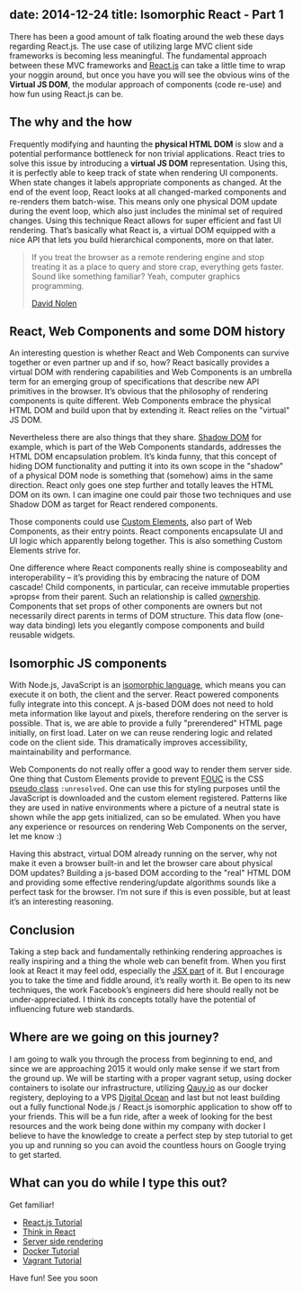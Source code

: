 date: 2014-12-24
title: Isomorphic React - Part 1
---

There has been a good amount of talk floating around the web these days
regarding React.js.  The use case of utilizing large MVC client side frameworks
is becoming less meaningful.  The fundamental approach between these MVC
frameworks and [React.js](https://github.com/facebook/react) can take a little
time to wrap your noggin around, but once you have you will see the obvious wins
of the **Virtual JS DOM**, the modular approach of components (code re-use) and
how fun using React.js can be.

## The why and the how

Frequently modifying and haunting the **physical HTML DOM** is slow and a
potential performance bottleneck for non trivial applications. React tries to
solve this issue by introducing a **virtual JS DOM** representation. Using this,
it is perfectly able to keep track of state when rendering UI components. When
state changes it labels appropriate components as changed. At the end of the
event loop, React looks at all changed-marked components and re-renders them
batch-wise. This means only one physical DOM update during the event loop, which
also just includes the minimal set of required changes. Using this technique
React allows for super efficient and fast UI rendering. That’s basically what
React is, a virtual DOM equipped with a nice API that lets you build
hierarchical components, more on that later.
<blockquote class="quote">
If you treat the browser as a remote rendering engine and stop treating it as a
place to query and store crap, everything gets faster. Sound like something
familiar? Yeah, computer graphics programming.
<p><a target="_blank"
href="http://swannodette.github.io/2013/12/17/the-future-of-javascript-mvcs/">David
Nolen</a></p>
</blockquote>

## React, Web Components and some DOM history

An interesting question is whether React and Web Components can survive together
or even partner up and if so, how? React basically provides a virtual DOM with
rendering capabilities and Web Components is an umbrella term for an emerging
group of specifications that describe new API primitives in the browser. It’s
obvious that the philosophy of rendering components is quite different. Web
Components embrace the physical HTML DOM and build upon that by extending it.
React relies on the "virtual" JS DOM.

Nevertheless there are also things that they share. [Shadow
DOM](http://www.w3.org/TR/components-intro/#shadow-dom-section) for example,
which is part of the Web Components standards, addresses the HTML DOM
encapsulation problem. It’s kinda funny, that this concept of hiding DOM
functionality and putting it into its own scope in the "shadow" of a physical
DOM node is something that (somehow) aims in the same direction. React only goes
one step further and totally leaves the HTML DOM on its own. I can imagine one
could pair those two techniques and use Shadow DOM as target for React rendered
components.

Those components could use [Custom
Elements](http://www.w3.org/TR/components-intro/#custom-element-section), also
part of Web Components, as their entry points. React components encapsulate UI
and UI logic which apparently belong together. This is also something Custom
Elements strive for.

One difference where React components really shine is composeablity and
interoperability – it’s providing this by embracing the nature of DOM cascade!
Child components, in particular, can receive immutable properties »props« from
their parent. Such an relationship is called
[ownership](http://facebook.github.io/react/docs/multiple-components.html#ownership).
Components that set props of other components are owners but not necessarily
direct parents in terms of DOM structure. This data flow (one-way data binding)
lets you elegantly compose components and build reusable widgets.

## Isomorphic JS components

With Node.js, JavaScript is an [isomorphic
language](http://venturebeat.com/2013/11/08/the-future-of-web-apps-is-ready-isomorphic-javascript/),
which means you can execute it on both, the client and the server. React powered
components fully integrate into this concept. A js-based DOM does not need to
hold meta information like layout and pixels, therefore rendering on the server
is possible. That is, we are able to provide a fully "prerendered" HTML page
initially, on first load. Later on we can reuse rendering logic and related code
on the client side. This dramatically improves accessibility, maintainability
and performance.

Web Components do not really offer a good way to render them server side. One
thing that Custom Elements provide to prevent
[FOUC](http://en.wikipedia.org/wiki/Flash_of_unstyled_content) is the CSS
[pseudo class](https://codereview.chromium.org/14846002/)
<code>:unresolved</code>. One can use this for styling purposes until the
JavaScript is downloaded and the custom element registered. Patterns like they
are used in native environments where a picture of a neutral state is shown
while the app gets initialized, can so be emulated. When you have any experience
or resources on rendering Web Components on the server, let me know :)

Having this abstract, virtual DOM already running on the server, why not make it
even a browser built-in and let the browser care about physical DOM updates?
Building a js-based DOM according to the "real" HTML DOM and providing some
effective rendering/update algorithms sounds like a perfect task for the
browser. I’m not sure if this is even possible, but at least it’s an interesting
reasoning.


## Conclusion

Taking a step back and fundamentally rethinking rendering approaches is really
inspiring and a thing the whole web can benefit from. When you first look at
React it may feel odd, especially the [JSX
part](http://facebook.github.io/react/docs/jsx-in-depth.html) of it. But I
encourage you to take the time and fiddle around, it’s really worth it. Be open
to its new techniques, the work Facebook’s engineers did here should really not
be under-appreciated. I think its concepts totally have the potential of
influencing future web standards.

## Where are we going on this journey?

I am going to walk you through the process from beginning to end, and since we
are approaching 2015 it would only make sense if we start from the ground up. We
will be starting with a proper vagrant setup, using docker containers to isolate
our infrastructure, utilizing [Qauy.io](http://quay.io) as our docker registery,
deploying to a VPS [Digital Ocean](http://digitalocean.com) and last but not
least building out a fully functional Node.js / React.js isomorphic application
to show off to your friends.  This will be a fun ride, after a week of looking
for the best resources and the work being done within my company with docker I
believe to have the knowledge to create a perfect step by step tutorial to get
you up and running so you can avoid the countless hours on Google trying to get
started.

## What can you do while I type this out?

Get familiar!

- [React.js Tutorial](http://facebook.github.io/react/docs/tutorial.html)
- [Think in React](http://facebook.github.io/react/docs/thinking-in-react.html)
- [Server side rendering](https://github.com/facebook/react-page)
- [Docker Tutorial](https://www.docker.com/tryit/)
- [Vagrant Tutorial](https://docs.vagrantup.com/v2/getting-started/index.html)

Have fun! See you soon

